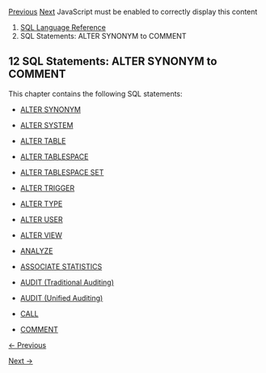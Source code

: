 [Previous](ALTER-SESSION.md) [Next](ALTER-SYNONYM.md) JavaScript must be
enabled to correctly display this content

  1. [SQL Language Reference ](index.md)
  2. SQL Statements: ALTER SYNONYM to COMMENT

## 12 SQL Statements: ALTER SYNONYM to COMMENT

This chapter contains the following SQL statements:

  * [ALTER SYNONYM](ALTER-SYNONYM.md#GUID-C31B6804-6783-4A8C-B448-DF78E3FE6837)

  * [ALTER SYSTEM](ALTER-SYSTEM.md#GUID-2C638517-D73A-41CA-9D8E-A62D1A0B7ADB)

  * [ALTER TABLE](ALTER-TABLE.md#GUID-552E7373-BF93-477D-9DA3-B2C9386F2877)

  * [ALTER TABLESPACE](ALTER-TABLESPACE.md#GUID-CA074861-55D3-4768-8995-43D4DA26365D)

  * [ALTER TABLESPACE SET](ALTER-TABLESPACE-SET.md#GUID-63FEDE73-C1F1-4B7A-98ED-8C34C4073549)

  * [ALTER TRIGGER](ALTER-TRIGGER.md#GUID-085BD628-2903-46A3-9850-C0D8ED7F2EEF)

  * [ALTER TYPE](ALTER-TYPE.md#GUID-E0C4E28C-726F-4481-99FE-15AC67342DC9)

  * [ALTER USER](ALTER-USER.md#GUID-9FCD038D-8193-4241-85CD-2F4723B27D44)

  * [ALTER VIEW](ALTER-VIEW.md#GUID-0DEDE960-B481-4B55-8027-EA9E4C863625)

  * [ANALYZE](ANALYZE.md#GUID-535CE98E-2359-4147-839F-DCB3772C1B0E)

  * [ASSOCIATE STATISTICS](ASSOCIATE-STATISTICS.md#GUID-BD02BA6A-32A7-4093-A6B6-BAE860C0F834)

  * [AUDIT (Traditional Auditing)](AUDIT-Traditional-Auditing.md#GUID-ADF45B07-547A-4096-8144-50241FA2D8DD)

  * [AUDIT (Unified Auditing)](AUDIT-Unified-Auditing.md#GUID-B24D6874-4053-4E66-8238-6CD0C87E9DCA)

  * [CALL](CALL.md#GUID-6CD7B9C4-E5DC-4F3C-9B6A-876AD2C63545)

  * [COMMENT](COMMENT.md#GUID-65F447C4-6914-4823-9691-F15D52DB74D7)


[← Previous](ALTER-SESSION.md)

[Next →](ALTER-SYNONYM.md)

